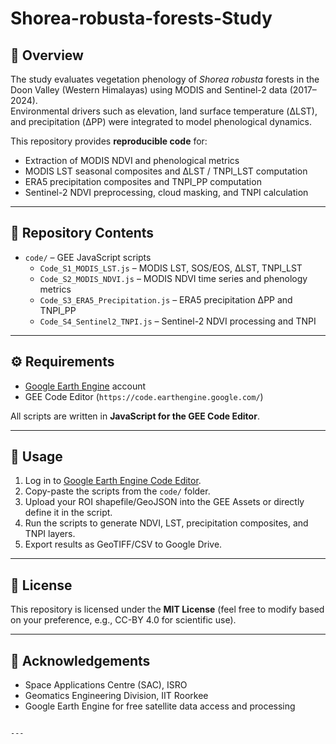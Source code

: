 # Shorea-robusta-forests-Study
## 📖 Overview
The study evaluates vegetation phenology of *Shorea robusta* forests in the Doon Valley (Western Himalayas) using MODIS and Sentinel-2 data (2017–2024).  
Environmental drivers such as elevation, land surface temperature (ΔLST), and precipitation (ΔPP) were integrated to model phenological dynamics.  

This repository provides **reproducible code** for:
- Extraction of MODIS NDVI and phenological metrics  
- MODIS LST seasonal composites and ΔLST / TNPI_LST computation  
- ERA5 precipitation composites and TNPI_PP computation  
- Sentinel-2 NDVI preprocessing, cloud masking, and TNPI calculation  

---

## 📂 Repository Contents
- `code/` – GEE JavaScript scripts  
  - `Code_S1_MODIS_LST.js` – MODIS LST, SOS/EOS, ΔLST, TNPI_LST  
  - `Code_S2_MODIS_NDVI.js` – MODIS NDVI time series and phenology metrics  
  - `Code_S3_ERA5_Precipitation.js` – ERA5 precipitation ΔPP and TNPI_PP  
  - `Code_S4_Sentinel2_TNPI.js` – Sentinel-2 NDVI processing and TNPI  

 

---

## ⚙️ Requirements
- [Google Earth Engine](https://earthengine.google.com/) account  
- GEE Code Editor (`https://code.earthengine.google.com/`)  

All scripts are written in **JavaScript for the GEE Code Editor**.  

---

## 🚀 Usage
1. Log in to [Google Earth Engine Code Editor](https://code.earthengine.google.com/).  
2. Copy-paste the scripts from the `code/` folder.  
3. Upload your ROI shapefile/GeoJSON into the GEE Assets or directly define it in the script.  
4. Run the scripts to generate NDVI, LST, precipitation composites, and TNPI layers.  
5. Export results as GeoTIFF/CSV to Google Drive.  

---

## 📄 License
This repository is licensed under the **MIT License** (feel free to modify based on your preference, e.g., CC-BY 4.0 for scientific use).  

---

## 🙏 Acknowledgements
- Space Applications Centre (SAC), ISRO  
- Geomatics Engineering Division, IIT Roorkee  
- Google Earth Engine for free satellite data access and processing
```

---

